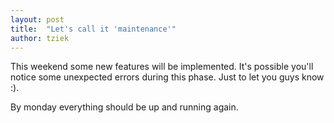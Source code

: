 ```yaml
---
layout: post
title:  "Let's call it 'maintenance'"
author: tziek
---
```

This weekend some new features will be implemented. 
It's possible you'll notice some unexpected errors during this phase. Just to let you guys know :). 

By monday everything should be up and running again.
